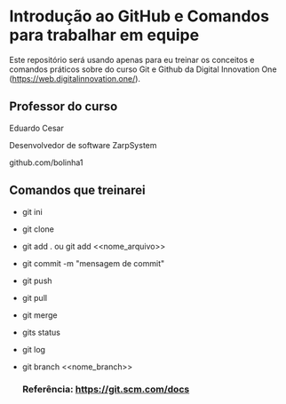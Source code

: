 # Introdução ao GitHub e Comandos para trabalhar em equipe

Este repositório será usando apenas para eu treinar os conceitos e comandos práticos sobre do curso Git e Github da Digital Innovation One (https://web.digitalinnovation.one/).

## Professor do curso

Eduardo Cesar

Desenvolvedor de software ZarpSystem

github.com/bolinha1



## Comandos que treinarei

- git ini

- git clone

- git add . ou git add <<nome_arquivo>>

- git commit -m "mensagem de commit"

- git push

- git pull

- git merge

- gits status

- git log

- git branch <<nome_branch>>

  ### Referência: https://git.scm.com/docs

